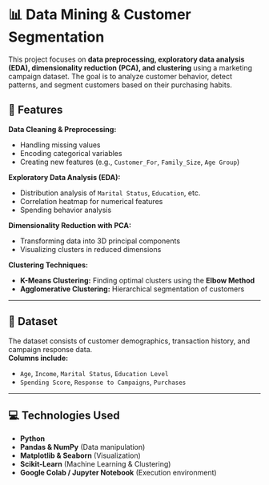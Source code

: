 # 📊 Data Mining & Customer Segmentation

This project focuses on **data preprocessing, exploratory data analysis (EDA), dimensionality reduction (PCA), and clustering** using a marketing campaign dataset. The goal is to analyze customer behavior, detect patterns, and segment customers based on their purchasing habits.

## 🚀 Features

**Data Cleaning & Preprocessing:**  
- Handling missing values  
- Encoding categorical variables  
- Creating new features (e.g., `Customer_For`, `Family_Size`, `Age Group`)  

**Exploratory Data Analysis (EDA):**  
- Distribution analysis of `Marital Status`, `Education`, etc.  
- Correlation heatmap for numerical features  
- Spending behavior analysis  

**Dimensionality Reduction with PCA:**  
- Transforming data into 3D principal components  
- Visualizing clusters in reduced dimensions  

**Clustering Techniques:**  
- **K-Means Clustering:** Finding optimal clusters using the **Elbow Method**  
- **Agglomerative Clustering:** Hierarchical segmentation of customers  

---

## 📂 Dataset  

The dataset consists of customer demographics, transaction history, and campaign response data.  
**Columns include:**  
- `Age`, `Income`, `Marital Status`, `Education Level`  
- `Spending Score`, `Response to Campaigns`, `Purchases`  

---

## 💻 Technologies Used

- **Python**
- **Pandas & NumPy** (Data manipulation)  
- **Matplotlib & Seaborn** (Visualization)  
- **Scikit-Learn** (Machine Learning & Clustering)  
- **Google Colab / Jupyter Notebook** (Execution environment)  


